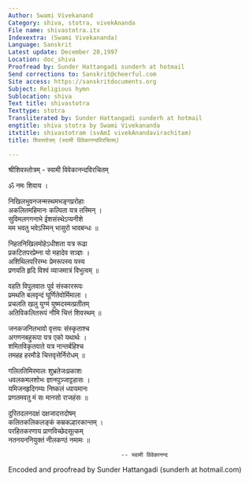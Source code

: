 ```yaml
---
Author: Swami Vivekanand
Category: shiva, stotra, vivekAnanda
File name: shivastotra.itx
Indexextra: (Swami Vivekananda)
Language: Sanskrit
Latest update: December 28,1997
Location: doc_shiva
Proofread by: Sunder Hattangadi sunderh at hotmail
Send corrections to: Sanskrit@cheerful.com
Site access: https://sanskritdocuments.org
Subject: Religious hymn
Sublocation: shiva
Text title: shivastotra
Texttype: stotra
Transliterated by: Sunder Hattangadi sunderh at hotmail
engtitle: shiva stotra by Swami Vivekananda
itxtitle: shivastotram (svAmI vivekAnandavirachitam)
title: शिवस्तोत्रम् (स्वामी विवेकानन्दविरचितम्)

---
```

  
 श्रीशिवस्तोत्रम् - स्वामी विवेकानन्दविरचितम्   
  
ॐ नमः शिवाय ।  
  
निखिलभुवनजन्मस्थमभङ्गप्ररोहाः  
           अकलितमहिमानः कल्पिता यत्र तस्मिन् ।  
सुविमलगगनाभे ईशसंस्थेऽप्यनीशे  
           मम भवतु भवेऽस्मिन् भासुरो भावबन्धः ॥  
  
निहतनिखिलमोहेऽधीशता यत्र रूढा  
           प्रकटितपरप्रेम्ना यो महादेव सञ्ज्ञः ।  
अशिथिलपरिरम्भः प्रेमरूपस्य यस्य  
           प्रणयति हृदि विश्वं व्याजमात्रं विभुत्वम् ॥  
  
वहति विपुलवातः पूर्व संस्काररूपः  
           प्रमथति बलवृन्दं घूर्णितेवोर्मिमाला ।  
प्रचलति खलु युग्मं युष्मदस्मत्प्रतीतम्  
           अतिविकलितरूपं नौमि चित्तं शिवस्थम् ॥  
  
जनकजनितभावो वृत्तयः संस्कृताश्च  
           अगणनबहुरूपा यत्र एको यथार्थः ।  
शमितविकृतवाते यत्र नान्तर्बहिश्च  
           तमहह हरमौडे चित्तवृत्तेर्निरोधम् ॥  
  
गलिततिमिरमालः शुभ्रतेजःप्रकाशः  
           धवलकमलशोभः ज्ञानपुञ्जाट्टहासः ।  
यमिजनहृदिगम्यः निष्कलं ध्यायमानः  
           प्रणतमवतु मं सः मानसो राजहंसः ॥  
  
दुरितदलनदक्षं दक्षजादत्तदोषम्  
           कलितकलिकलङ्कं कम्रकल्हारकान्तम् ।  
परहितकरणाय प्राणविच्छेदसूत्कम्  
           नतनयननियुक्तं नीलकण्ठं नमामः ॥  
  
                                    -- स्वामी विवेकानन्द  
  
Encoded and proofread by Sunder Hattangadi (sunderh at hotmail.com)  
  
